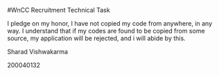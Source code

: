 #WnCC Recruitment Technical Task

I pledge on my honor, I have not copied my code from anywhere, in any way. I understand that if my codes are found to be copied from some source, my application will be rejected, and i will abide by this.

Sharad Vishwakarma

200040132
